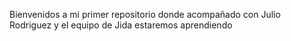 Bienvenidos a mi primer repositorio donde acompañado con Julio Rodriguez y el equipo de Jida estaremos aprendiendo 
